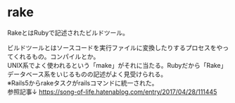 # rake
RakeとはRubyで記述されたビルドツール。  
  
ビルドツールとはソースコードを実行ファイルに変換したりするプロセスをやってくれるもの。コンパイルとか。  
UNIX系でよく使われるという「make」がそれに当たる。Rubyだから「Rake」  
データベース系をいじるものの記述がよく見受けられる。  
※Rails5からrakeタスクがrailsコマンドに統一された。  
参照記事↓
https://song-of-life.hatenablog.com/entry/2017/04/28/111445
